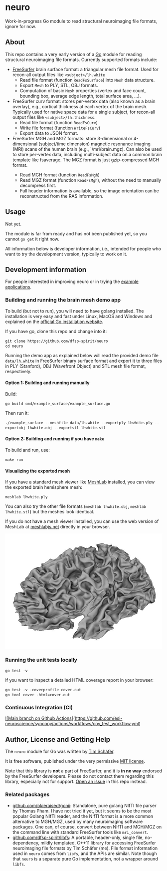 # neuro
Work-in-progress Go module to read structural neuroimaging file formats, ignore for now.

## About

This repo contains a very early version of a [Go](https://go.dev/) module for reading structural neuroimaging file formats. Currently supported formats include:

* [FreeSurfer](https://freesurfer.net) brain surface format: a triangular mesh file format. Used for recon-all output files like `<subject>/lh.white`
    - Read file format (function `ReadFsSurface`) into `Mesh` data structure.
    - Export `Mesh` to PLY, STL, OBJ formats.
    - Computation of basic `Mesh` properties (vertex and face count, bounding box, average edge length, total surface area, ...).
* FreeSurfer curv format: stores per-vertex data (also known as a brain overlay), e.g., cortical thickness at each vertex of the brain mesh. Typically used for native space data for a single subject, for recon-all output files like `<subject>/lh.thickness`.
    - Read file format (function `ReadFsCurv`)
    - Write file format (function `WriteFsCurv`)
    - Export data to JSON format.
* FreeSurfer MGH and MGZ formats: store 3-dimensional or 4-dimensional (subject/time dimension) magnetic resonance imaging (MRI) scans of the human brain (e.g., `<subject>/mri/brain.mgz). Can also be used to store per-vertex data, including multi-subject data on a common brain template like fsaverage. The MGZ format is just gzip-compressed MGH format.
    - Read MGH format (function `ReadFsMgh`)
    - Read MGZ format (function `ReadFsMgh`), without the need to manually decompress first.
    - Full header information is available, so the image orientation can be reconstructed from the RAS information.


## Usage

Not yet.

The module is far from ready and has not been published yet, so you cannot `go get` it right now.

All information below is developer information, i.e., intended for people who want to try the development version, typically to work on it.


## Development information

For people interested in improving neuro or in trying the [example applications](./cmd/).


### Building and running the brain mesh demo app

To build (but not to run), you will need to have golang installed. The installation is very easy and fast under Linux, MacOS and Windows and explained on the [official Go installation website](https://go.dev/doc/install).

If you have go, clone this repo and change into it:

```shell
git clone https://github.com/dfsp-spirit/neuro
cd neuro
```

Running the demo app as explained below will read the provided demo file `data/lh.white` in FreeSurfer binary surface format and export it to three files in PLY (Stanford), OBJ (Wavefront Object) and STL mesh file format, respectively.


#### Option 1: Building and running manually

Build:

```shell
go build cmd/example_surface/example_surface.go
```

Then run it:

```shell
./example_surface --meshfile data/lh.white --exportply lhwhite.ply --exportobj lhwhite.obj --exportstl lhwhite.stl
```


#### Option 2: Building and running if you have `make`

To build and run, use:

```shell
make run
```

#### Visualizing the exported mesh


If you have a standard mesh viewer like [MeshLab](https://www.meshlab.net/) installed, you can view the exported brain hemisphere mesh:

```shell
meshlab lhwhite.ply
```

You can also try the other file formats (`meshlab lhwhite.obj`, `meshlab lhwhite.stl`) but the meshes look identical.

If you do not have a mesh viewer installed, you can use the web version of MeshLab at [meshlabjs.net](http://www.meshlabjs.net/) directly in your browser.

![Vis](./lhwhite.jpg?raw=true "Visualization of the demo brain mesh.")


### Running the unit tests locally

```shell
go test -v
```

If you want to inspect a detailed HTML coverage report in your browser:

```shell
go test -v -coverprofile cover.out
go tool cover -html=cover.out
```

### Continuous Integration (CI)

<!-- badges: start -->
[![Main branch on Github Actions]](https://github.com/esi-neuroscience/syncopy/actions/workflows/cov_test_workflow.yml/badge.svg?branch=main)(https://github.com/esi-neuroscience/syncopy/actions/workflows/cov_test_workflow.yml)
<!-- badges: end -->



## Author, License and Getting Help

The `neuro` module for Go was written by [Tim Schäfer](https://ts.rcmd.org).

It is free software, published under the very permissive [MIT license](./LICENSE).

Note that this library is **not** a part of FreeSurfer, and it is **in no way** endorsed by the FreeSurfer developers. Please do not contact them regarding this library, especially not for support. [Open an issue](https://github.com/dfsp-spirit/neuro/issues) in this repo instead.


### Related packages

* [github.com/okieraised/gonii](https://github.com/okieraised/gonii): Standalone, pure golang NIfTI file parser by Thomas Pham. I have not tried it yet, but it seems to be the most popular Golang NIfTI reader, and the NIfTI format is a more common alternative to MGH/MGZ, used by many neuroimaging software packages. One can, of course, convert between NIfTI and MGH/MGZ on the command line with standard FreeSurfer tools like `mri_convert`. 
* [github.com/dfsp-spirit/libfs](https://github.com/dfsp-spirit/libfs): A portable, header-only, single file, no-dependency, mildly templated, C++11 library for accessing FreeSurfer neuroimaging file formats by Tim Schäfer (me). File format information used in `neuro` comes from `libfs`, and the APIs are similar. Note though that `neuro` is a separate pure Go implementation, not a wrapper around `libfs`. 

